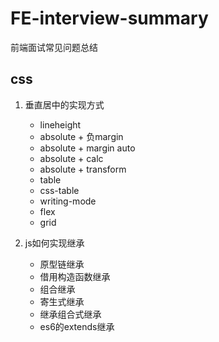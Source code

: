 # FE-interview-summary
前端面试常见问题总结

## css
 1. 垂直居中的实现方式
    * lineheight
    * absolute + 负margin
    * absolute + margin auto
    * absolute + calc
    * absolute + transform
    * table
    * css-table
    * writing-mode
    * flex
    * grid

 2. js如何实现继承
    * 原型链继承
    * 借用构造函数继承
    * 组合继承
    * 寄生式继承
    * 继承组合式继承
    * es6的extends继承

